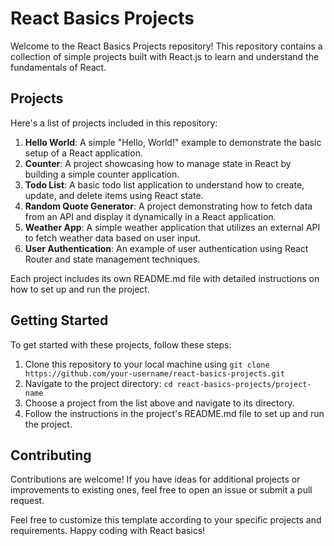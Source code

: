 # React Basics Projects

Welcome to the React Basics Projects repository! This repository contains a collection of simple projects built with React.js to learn and understand the fundamentals of React.

## Projects
Here's a list of projects included in this repository:

1. **Hello World**: A simple "Hello, World!" example to demonstrate the basic setup of a React application.
2. **Counter**: A project showcasing how to manage state in React by building a simple counter application.
3. **Todo List**: A basic todo list application to understand how to create, update, and delete items using React state.
4. **Random Quote Generator**: A project demonstrating how to fetch data from an API and display it dynamically in a React application.
5. **Weather App**: A simple weather application that utilizes an external API to fetch weather data based on user input.
6. **User Authentication**: An example of user authentication using React Router and state management techniques.

Each project includes its own README.md file with detailed instructions on how to set up and run the project.

## Getting Started
To get started with these projects, follow these steps:

1. Clone this repository to your local machine using `git clone https://github.com/your-username/react-basics-projects.git`
2. Navigate to the project directory: `cd react-basics-projects/project-name`
3. Choose a project from the list above and navigate to its directory.
4. Follow the instructions in the project's README.md file to set up and run the project.

## Contributing
Contributions are welcome! If you have ideas for additional projects or improvements to existing ones, feel free to open an issue or submit a pull request.

Feel free to customize this template according to your specific projects and requirements. Happy coding with React basics!
